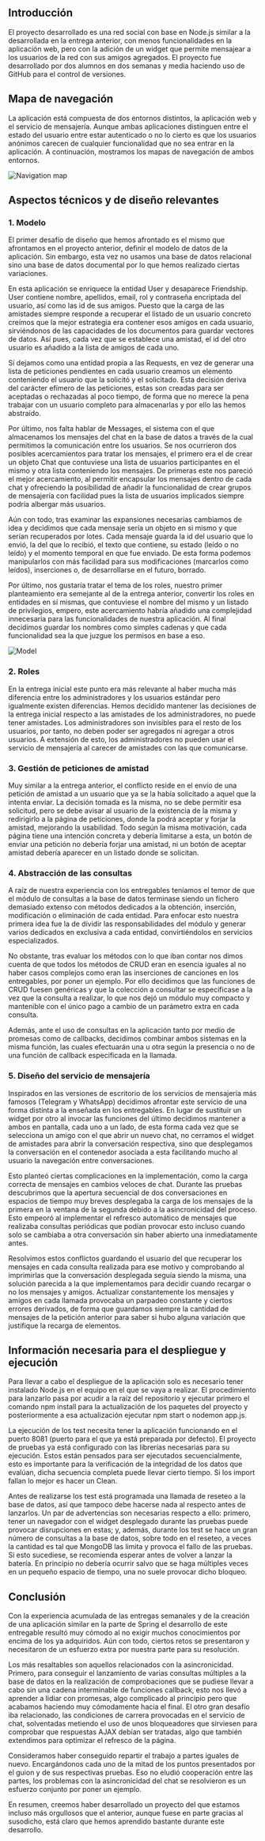 ## Introducción

El proyecto desarrollado es una red social con base en Node.js similar a la desarrollada en la entrega anterior, 
con menos funcionalidades en la aplicación web, pero con la adición de un widget que permite mensajear a los usuarios 
de la red con sus amigos agregados. El proyecto fue desarrollado por dos alumnos en dos semanas y media haciendo uso de 
GitHub para el control de versiones.

## Mapa de navegación

La aplicación está compuesta de dos entornos distintos, la aplicación web y el servicio de mensajería. Aunque ambas 
aplicaciones distinguen entre el estado del usuario entre estar autenticado o no lo cierto es que los usuarios anónimos 
carecen de cualquier funcionalidad que no sea entrar en la aplicación. A continuación, mostramos los mapas de 
navegación de ambos entornos.

![Navigation map](https://i.imgur.com/ofXgJcD.png)

## Aspectos técnicos y de diseño relevantes
### 1. Modelo

El primer desafío de diseño que hemos afrontado es el mismo que afrontamos en el proyecto anterior, definir el modelo 
de datos de la aplicación. Sin embargo, esta vez no usamos una base de datos relacional sino una base de datos 
documental por lo que hemos realizado ciertas variaciones.

En esta aplicación se enriquece la entidad User y desaparece Friendship. User contiene nombre, apellidos, email, rol y 
contraseña encriptada del usuario, así como las id de sus amigos. Puesto que la carga de las amistades siempre responde 
a recuperar el listado de un usuario concreto creímos que la mejor estrategia era contener esos amigos en cada usuario, 
sirviéndonos de las capacidades de los documentos para guardar vectores de datos. Así pues, cada vez que se establece 
una amistad, el id del otro usuario es añadido a la lista de amigos de cada uno.

Sí dejamos como una entidad propia a las Requests, en vez de generar una lista de peticiones pendientes en cada usuario 
creamos un elemento conteniendo el usuario que la solicitó y el solicitado. Esta decisión deriva del carácter efímero 
de las peticiones, estas son creadas para ser aceptadas o rechazadas al poco tiempo, de forma que no merece la pena 
trabajar con un usuario completo para almacenarlas y por ello las hemos abstraído.

Por último, nos falta hablar de Messages, el sistema con el que almacenamos los mensajes del chat en la base de datos a 
través de la cual permitimos la comunicación entre los usuarios. Se nos ocurrieron dos posibles acercamientos para 
tratar los mensajes, el primero era el de crear un objeto Chat que contuviese una lista de usuarios participantes en 
el mismo y otra lista conteniendo los mensajes. De primeras este nos pareció el mejor acercamiento, al permitir 
encapsular los mensajes dentro de cada chat y ofreciendo la posibilidad de añadir la funcionalidad de crear grupos de 
mensajería con facilidad pues la lista de usuarios implicados siempre podría albergar más usuarios. 

Aún con todo, tras examinar las expansiones necesarias cambiamos de idea y decidimos que cada mensaje sería un objeto 
en si mismo y que serían recuperados por lotes. Cada mensaje guarda la id del usuario que lo envió, la del que lo 
recibió, el texto que contiene, su estado (leído o no leído) y el momento temporal en que fue enviado. De esta forma 
podemos manipularlos con más facilidad para sus modificaciones (marcarlos como leídos), inserciones o, de desarrollarse 
en el futuro, borrado.

Por último, nos gustaría tratar el tema de los roles, nuestro primer planteamiento era semejante al de la entrega 
anterior, convertir los roles en entidades en sí mismas, que contuviese el nombre del mismo y un listado de 
privilegios, empero, este acercamiento habría añadido una complejidad innecesaria para las funcionalidades de nuestra 
aplicación. Al final decidimos guardar los nombres como simples cadenas y que cada funcionalidad sea la que juzgue los 
permisos en base a eso.

![Model](https://i.imgur.com/idCmb2o.png)

### 2. Roles

En la entrega inicial este punto era más relevante al haber mucha más diferencia entre los administradores y los 
usuarios estándar pero igualmente existen diferencias. Hemos decidido mantener las decisiones de la entrega inicial 
respecto a las amistades de los administradores, no puede tener amistades. Los administradores son invisibles para el 
resto de los usuarios, por tanto, no deben poder ser agregados ni agregar a otros usuarios. A extensión de esto, los 
administradores no pueden usar el servicio de mensajería al carecer de amistades con las que comunicarse.

### 3. Gestión de peticiones de amistad

Muy similar a la entrega anterior, el conflicto reside en el envío de una petición de amistad a un usuario que ya se la 
había solicitado a aquel que la intenta enviar. La decisión tomada es la misma, no se debe permitir esa solicitud, pero 
se debe avisar al usuario de la existencia de la misma y redirigirlo a la página de peticiones, donde la podrá aceptar 
y forjar la amistad, mejorando la usabilidad. Todo según la misma motivación, cada página tiene una intención concreta 
y debería limitarse a esta, un botón de enviar una petición no debería forjar una amistad, ni un botón de aceptar 
amistad debería aparecer en un listado donde se solicitan.

### 4. Abstracción de las consultas

A raíz de nuestra experiencia con los entregables teníamos el temor de que el módulo de consultas a la base de datos 
terminase siendo un fichero demasiado extenso con métodos dedicados a la obtención, inserción, modificación o 
eliminación de cada entidad. Para enfocar esto nuestra primera idea fue la de dividir las responsabilidades del módulo 
y generar varios dedicados en exclusiva a cada entidad, convirtiéndolos en servicios especializados.

No obstante, tras evaluar los métodos con lo que iban contar nos dimos cuenta de que todos los métodos de CRUD eran en 
esencia iguales al no haber casos complejos como eran las inserciones de canciones en los entregables, por poner un 
ejemplo. Por ello decidimos que las funciones de CRUD fuesen genéricas y que la colección a consultar se especificase 
a la vez que la consulta a realizar, lo que nos dejó un módulo muy compacto y mantenible con el único pago a cambio de 
un parámetro extra en cada consulta.

Además, ante el uso de consultas en la aplicación tanto por medio de promesas como de callbacks, decidimos combinar ambos sistemas en la misma función, las cuales efectuarán una u otra según la presencia o no de una función de callback especificada en la llamada.

### 5. Diseño del servicio de mensajería

Inspirados en las versiones de escritorio de los servicios de mensajería más famosos (Telegram y WhatsApp) decidimos 
afrontar este servicio de una forma distinta a la enseñada en los entregables. En lugar de sustituir un widget por otro 
al invocar las funciones del último decidimos mantener a ambos en pantalla, cada uno a un lado, de esta forma cada vez 
que se selecciona un amigo con el que abrir un nuevo chat, no cerramos el widget de amistades para abrir la 
conversación respectiva, sino que desplegamos la conversación en el contenedor asociada a esta facilitando mucho al 
usuario la navegación entre conversaciones.

Esto planteó ciertas complicaciones en la implementación, como la carga correcta de mensajes en cambios veloces de 
chat. Durante las pruebas descubrimos que la apertura secuencial de dos conversaciones en espacios de tiempo muy breves 
desplegaba la carga de los mensajes de la primera en la ventana de la segunda debido a la asincronicidad del proceso. 
Esto empeoró al implementar el refresco automático de mensajes que realizaba consultas periódicas que podían provocar 
esto incluso cuando solo se cambiaba a otra conversación sin haber abierto una inmediatamente antes.

Resolvimos estos conflictos guardando el usuario del que recuperar los mensajes en cada consulta realizada para ese 
motivo y comprobando al imprimirlas que la conversación desplegada seguía siendo la misma, una solución parecida a la 
que implementamos para decidir cuando recargar o no los mensajes y amigos. Actualizar constantemente los mensajes y 
amigos en cada llamada provocaba un parpadeo constante y ciertos errores derivados, de forma que guardamos siempre la 
cantidad de mensajes de la petición anterior para saber si hubo alguna variación que justifique la recarga de elementos.

## Información necesaria para el despliegue y ejecución

Para llevar a cabo el despliegue de la aplicación solo es necesario tener instalado Node.js en el equipo en el que se 
vaya a realizar. El procedimiento para lanzarlo pasa por acudir a la raíz del repositorio y ejecutar primero el 
comando npm install para la actualización de los paquetes del proyecto y posteriormente a esa actualización ejecutar 
npm start o nodemon app.js.

La ejecución de los test necesita tener la aplicación funcionando en el puerto 8081 (puerto para el que ya está 
preparada por defecto). El proyecto de pruebas ya está configurado con las librerías necesarias para su ejecución. 
Estos están pensados para ser ejecutados secuencialmente, esto es importante para la verificación de la integridad de 
los datos que evalúan, dicha secuencia completa puede llevar cierto tiempo. Si los import fallan lo mejor es 
hacer un Clean.

Antes de realizarse los test está programada una llamada de reseteo a la base de datos, así que tampoco debe hacerse 
nada al respecto antes de lanzarlos. Un par de advertencias son necesarias respecto a ello: primero, tener un navegador 
con el widget desplegado durante las pruebas puede provocar disrupciones en estas; y, además, durante los test se hace 
un gran número de consultas a la base de datos, sobre todo en el reseteo, a veces la cantidad es tal que MongoDB las 
limita y provoca el fallo de las pruebas. Si esto sucediese, se recomienda esperar antes de volver a lanzar la batería. 
En principio no debería ocurrir salvo que se haga múltiples veces en un pequeño espacio de tiempo, una no suele 
provocar dicho bloqueo.

## Conclusión

Con la experiencia acumulada de las entregas semanales y de la creación de una aplicación similar en la parte de 
Spring el desarrollo de este entregable resultó muy cómodo al no exigir muchos conocimientos por encima de los ya 
adquiridos. Aún con todo, ciertos retos se presentaron y necesitaron de un esfuerzo extra por nuestra parte para su 
resolución.

Los más resaltables son aquellos relacionados con la asincronicidad. Primero, para conseguir el lanzamiento de varias 
consultas múltiples a la base de datos en la realización de comprobaciones que se pudiese llevar a cabo sin una cadena 
interminable de funciones callback, esto nos llevó a aprender a lidiar con promesas, algo complicado al principio pero 
que acabamos haciendo muy cómodamente hacia el final. El otro gran desafío iba relacionado, las condiciones de carrera 
provocadas en el servicio de chat, solventadas metiendo el uso de unos bloqueadores que sirviesen para comprobar que 
respuestas AJAX debían ser tratadas, algo que también extendimos para optimizar el refresco de la página.

Consideramos haber conseguido repartir el trabajo a partes iguales de nuevo. Encargándonos cada uno de la mitad de los 
puntos presentados por el guion y de sus respectivas pruebas. Eso no eludió cooperación entre las partes, los 
problemas con la asincronicidad del chat se resolvieron es un esfuerzo conjunto por poner un ejemplo.

En resumen, creemos haber desarrollado un proyecto del que estamos incluso más orgullosos que el anterior, aunque 
fuese en parte gracias al susodicho, está claro que hemos aprendido bastante durante este desarrollo.
